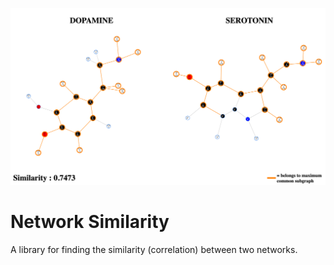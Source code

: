![Alt text](imgs/dopamine_serotonin_similarity.png?raw=true "Dopamine Serotonin Similarity")
# Network Similarity
A library for finding the similarity (correlation) between two networks.

